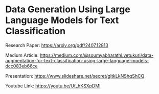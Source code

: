 # Data Generation Using Large Language Models for Text Classification

Research Paper: https://arxiv.org/pdf/2407.12813

Medium Article: https://medium.com/@soumyabharathi.vetukuri/data-augmentation-for-text-classification-using-large-language-models-dcc083eb66ce 

Presentation: https://www.slideshare.net/secret/gltkLkNShqShCQ 

Youtube Link: https://youtu.be/Uf_hKSXpDMI 
